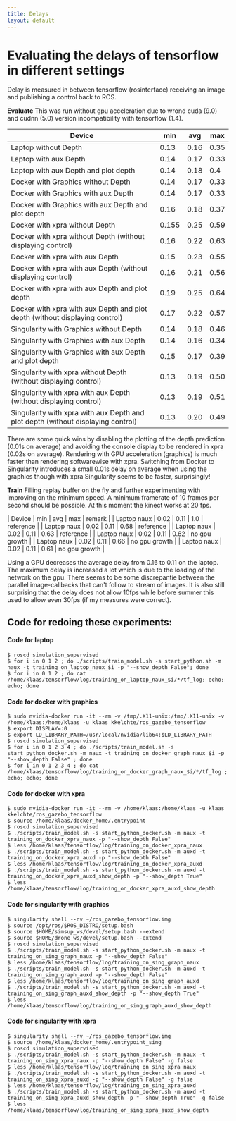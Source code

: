 ```yaml
---
title: Delays
layout: default
---
```


# Evaluating the delays of tensorflow in different settings
Delay is measured in between tensorflow (rosinterface) receiving an image and publishing a control back to ROS.

**Evaluate**
This was run without gpu acceleration due to wrond cuda (9.0) and cudnn (5.0) version incompatibility with tensorflow (1.4).

| Device | min | avg | max |
|-----|-|-|---|
| Laptop without Depth | 0.13 | 0.16 | 0.35 | 
| Laptop with aux Depth | 0.14 | 0.17 | 0.33 |
| Laptop with aux Depth and plot depth | 0.14 | 0.18 | 0.4 |
| Docker with Graphics without Depth | 0.14 | 0.17 | 0.33 |
| Docker with Graphics with aux Depth | 0.14 | 0.17 | 0.33 |
| Docker with Graphics with aux Depth and plot depth | 0.16 | 0.18 | 0.37 |
| Docker with xpra without Depth | 0.155 | 0.25 | 0.59 |
| Docker with xpra without Depth (without displaying control) | 0.16 | 0.22 | 0.63 |
| Docker with xpra with aux Depth | 0.15 | 0.23 | 0.55 |
| Docker with xpra with aux Depth (without displaying control) | 0.16 | 0.21 | 0.56 |
| Docker with xpra with aux Depth and plot depth | 0.19 | 0.25 | 0.64 |
| Docker with xpra with aux Depth and plot depth (without displaying control) | 0.17 | 0.22 | 0.57 |
| Singularity with Graphics without Depth | 0.14 | 0.18 | 0.46 |
| Singularity with Graphics with aux Depth | 0.14 | 0.16 | 0.34 |
| Singularity with Graphics with aux Depth and plot depth | 0.15 | 0.17 | 0.39 |
| Singularity with xpra without Depth (without displaying control) | 0.13 | 0.19 | 0.50 |
| Singularity with xpra with aux Depth (without displaying control) | 0.13 | 0.19 | 0.51 |
| Singularity with xpra with aux Depth and plot depth (without displaying control) | 0.13 | 0.20 | 0.49 |


There are some quick wins by disabling the plotting of the depth prediction (0.01s on average) and avoiding the console display to be rendered in xpra (0.02s on average). Rendering with GPU acceleration (graphics) is much faster than rendering softwarewise with xpra.
Switching from Docker to Singularity introduces a small 0.01s delay on average when using the graphics though with xpra Singularity seems to be faster, surprisingly!

**Train**
Filling replay buffer on the fly and further experimenting with improving on the minimum speed. A minimum framerate of 10 frames per second should be possible. At this moment the kinect works at 20 fps.

| Device | min | avg | max | remark |
| Laptop naux | 0.02 | 0.11 | 1.0 | reference |
| Laptop naux | 0.02 | 0.11 | 0.68 | reference |
| Laptop naux | 0.02 | 0.11 | 0.63 | reference |
| Laptop naux | 0.02 | 0.11 | 0.62 | no gpu growth |
| Laptop naux | 0.02 | 0.11 | 0.66 | no gpu growth |
| Laptop naux | 0.02 | 0.11 | 0.61 | no gpu growth |

Using a GPU decreases the average delay from 0.16 to 0.11 on the laptop. The maximum delay is increased a lot which is due to the loading of the network on the gpu.
There seems to be some discrepantie between the parallel image-callbacks that can't follow to stream of images. It is also still surprising that the delay does not allow 10fps while before summer this used to allow even 30fps (if my measures were correct).






## Code for redoing these experiments:
#### Code for laptop
```
$ roscd simulation_supervised
$ for i in 0 1 2 ; do ./scripts/train_model.sh -s start_python.sh -m naux -t training_on_laptop_naux_$i -p "--show_depth False"; done
$ for i in 0 1 2 ; do cat /home/klaas/tensorflow/log/training_on_laptop_naux_$i/*/tf_log; echo; echo; done
```

#### Code for docker with graphics
```
$ sudo nvidia-docker run -it --rm -v /tmp/.X11-unix:/tmp/.X11-unix -v /home/klaas:/home/klaas -u klaas kkelchte/ros_gazebo_tensorflow
$ export DISPLAY=:0
$ export LD_LIBRARY_PATH=/usr/local/nvidia/lib64:$LD_LIBRARY_PATH
$ roscd simulation_supervised
$ for i in 0 1 2 3 4 ; do ./scripts/train_model.sh -s start_python_docker.sh -m naux -t training_on_docker_graph_naux_$i -p "--show_depth False" ; done 
$ for i in 0 1 2 3 4 ; do cat /home/klaas/tensorflow/log/training_on_docker_graph_naux_$i/*/tf_log ; echo; echo; done
```

#### Code for docker with xpra
```
$ sudo nvidia-docker run -it --rm -v /home/klaas:/home/klaas -u klaas kkelchte/ros_gazebo_tensorflow
$ source /home/klaas/docker_home/.entrypoint
$ roscd simulation_supervised
$ ./scripts/train_model.sh -s start_python_docker.sh -m naux -t training_on_docker_xpra_naux -p "--show_depth False"
$ less /home/klaas/tensorflow/log/training_on_docker_xpra_naux
$ ./scripts/train_model.sh -s start_python_docker.sh -m auxd -t training_on_docker_xpra_auxd -p "--show_depth False"
$ less /home/klaas/tensorflow/log/training_on_docker_xpra_auxd
$ ./scripts/train_model.sh -s start_python_docker.sh -m auxd -t training_on_docker_xpra_auxd_show_depth -p "--show_depth True"
$ less /home/klaas/tensorflow/log/training_on_docker_xpra_auxd_show_depth
```

#### Code for singularity with graphics
```
$ singularity shell --nv ~/ros_gazebo_tensorflow.img
$ source /opt/ros/$ROS_DISTRO/setup.bash
$ source $HOME/simsup_ws/devel/setup.bash --extend
$ source $HOME/drone_ws/devel/setup.bash --extend
$ roscd simulation_supervised
$ ./scripts/train_model.sh -s start_python_docker.sh -m naux -t training_on_sing_graph_naux -p "--show_depth False"
$ less /home/klaas/tensorflow/log/training_on_sing_graph_naux
$ ./scripts/train_model.sh -s start_python_docker.sh -m auxd -t training_on_sing_graph_auxd -p "--show_depth False"
$ less /home/klaas/tensorflow/log/training_on_sing_graph_auxd
$ ./scripts/train_model.sh -s start_python_docker.sh -m auxd -t training_on_sing_graph_auxd_show_depth -p "--show_depth True"
$ less /home/klaas/tensorflow/log/training_on_sing_graph_auxd_show_depth
```

#### Code for singularity with xpra
```
$ singularity shell --nv ~/ros_gazebo_tensorflow.img
$ source /home/klaas/docker_home/.entrypoint_sing
$ roscd simulation_supervised
$ ./scripts/train_model.sh -s start_python_docker.sh -m naux -t training_on_sing_xpra_naux -p "--show_depth False" -g false
$ less /home/klaas/tensorflow/log/training_on_sing_xpra_naux
$ ./scripts/train_model.sh -s start_python_docker.sh -m auxd -t training_on_sing_xpra_auxd -p "--show_depth False" -g false
$ less /home/klaas/tensorflow/log/training_on_sing_xpra_auxd
$ ./scripts/train_model.sh -s start_python_docker.sh -m auxd -t training_on_sing_xpra_auxd_show_depth -p "--show_depth True" -g false
$ less /home/klaas/tensorflow/log/training_on_sing_xpra_auxd_show_depth
```
